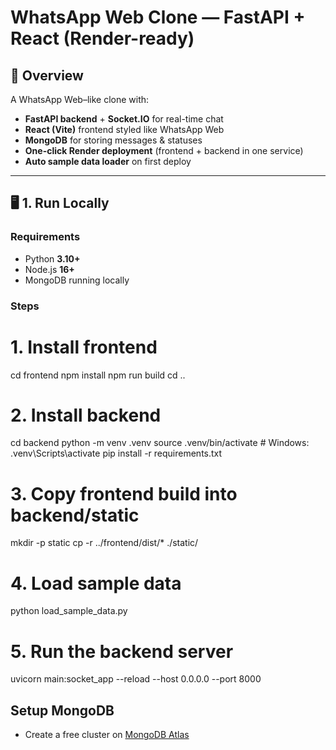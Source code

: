 # WhatsApp Web Clone — FastAPI + React (Render-ready)

## 📌 Overview
A WhatsApp Web–like clone with:
- **FastAPI backend** + **Socket.IO** for real-time chat
- **React (Vite)** frontend styled like WhatsApp Web
- **MongoDB** for storing messages & statuses
- **One-click Render deployment** (frontend + backend in one service)
- **Auto sample data loader** on first deploy

---

## 🖥 1. Run Locally

### Requirements
- Python **3.10+**
- Node.js **16+**
- MongoDB running locally

### Steps
# 1. Install frontend
cd frontend
npm install
npm run build
cd ..

# 2. Install backend
cd backend
python -m venv .venv
source .venv/bin/activate   # Windows: .venv\Scripts\activate
pip install -r requirements.txt

# 3. Copy frontend build into backend/static
mkdir -p static
cp -r ../frontend/dist/* ./static/

# 4. Load sample data
python load_sample_data.py

# 5. Run the backend server
uvicorn main:socket_app --reload --host 0.0.0.0 --port 8000

## Setup MongoDB
- Create a free cluster on [MongoDB Atlas](https://www.mongodb.com/cloud/atlas/register)
